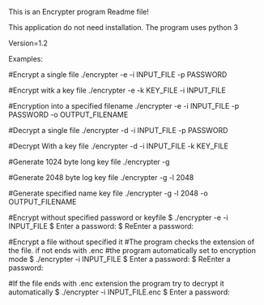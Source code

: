 This is an Encrypter program Readme file!

This application do not need installation.
The program uses python 3

Version=1.2

Examples:

#Encrypt a single file
./encrypter -e -i INPUT_FILE -p PASSWORD

#Encrypt witk a key file
./encrypter -e -k KEY_FILE -i INPUT_FILE

#Encryption into a specified filename
./encrypter -e -i INPUT_FILE -p PASSWORD -o OUTPUT_FILENAME

#Decrypt a single file
./encrypter -d -i INPUT_FILE -p PASSWORD

#Decrypt With a key file
./encrypter -d -i INPUT_FILE -k KEY_FILE

#Generate 1024 byte long key file
./encrypter -g 

#Generate 2048 byte log key file
./encrypter -g -l 2048

#Generate specified name key file
./encrypter -g -l 2048 -o OUTPUT_FILENAME


#Encrypt without specified password or keyfile
$ ./encrypter -e -i INPUT_FILE
$ Enter a password: 
$ ReEnter a password: 


#Encrypt a file without specified it
#The program checks the extension of the file. if not ends with .enc 
#the program automatically set to encryption mode
$ ./encrypter -i INPUT_FILE
$ Enter a password: 
$ ReEnter a password: 

#If the file ends with .enc extension the program try to decrypt it automatically
$ ./encrypter -i INPUT_FILE.enc
$ Enter a password:



